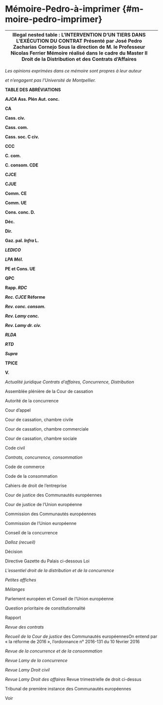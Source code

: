 # Mémoire-Pedro-à-imprimer {#m-moire-pedro-imprimer}

| **Illegal nested table :** L’INTERVENTION D’UN TIERS DANS L&#039;EXÉCUTION DU CONTRAT Présenté par José Pedro Zacharias Cornejo Sous la direction de M. le Professeur Nicolas Ferrier Mémoire réalisé dans le cadre du Master II Droit de la Distribution et des Contrats d’Affaires |  |
| --- | --- |

_Les opinions exprimées dans ce mémoire sont propres à leur auteur_

_et n’engagent pas l’Université de Montpellier._

**TABLE DES ABRÉVIATIONS**

**_AJCA_ Ass. Plén Aut. conc.**

**CA**

**Cass. civ.**

**Cass. com.**

**Cass. soc. C civ.**

**CCC**

**C. com.**

**C. consom. CDE**

**CJCE**

**CJUE**

**Comm. CE**

**Comm. UE**

**Cons. conc. D.**

**Déc.**

**Dir.**

**Gaz. pal. _Infra_ L.**

**_LEDICO_**

**_LPA Mél._**

**PE et Cons. UE**

**QPC**

**Rapp. _RDC_**

**_Rec. CJCE_ Réforme**

**_Rev. conc. consom._**

**_Rev. Lamy conc._**

**_Rev. Lamy dr. civ._**

**_RLDA_**

**_RTD_**

**_Supra_**

**TPICE**

**V.**

_Actualité juridique Contrats d’affaires, Concurrence, Distribution_

Assemblée plénière de la Cour de cassation

Autorité de la concurrence

Cour d’appel

Cour de cassation, chambre civile

Cour de cassation, chambre commerciale

Cour de cassation, chambre sociale

Code civil

_Contrats, concurrence, consommation_

Code de commerce

Code de la consommation

Cahiers de droit de l’entreprise

Cour de justice des Communautés européennes

Cour de justice de l’Union européenne

Commission des Communautés européennes

Commission de l’Union européenne

Conseil de la concurrence

_Dalloz (recueil)_

Décision

Directive Gazette du Palais ci-dessous Loi

_L’essentiel droit de la distribution et de la concurrence_

_Petites affiches_

_Mélanges_

Parlement européen et Conseil de l’Union européenne

Question prioritaire de constitutionnalité

Rapport

_Revue des contrats_

_Recueil de la Cour de justice_ des Communautés européennesOn entend par « la réforme de 2016 », l’ordonnance n° 2016-131 du 10 février 2016

_Revue de la concurrence et de la consommation_

_Revue Lamy de la concurrence_

_Revue Lamy Droit civil_

_Revue Lamy Droit des affaires_ Revue trimestrielle de droit ci-dessus

Tribunal de première instance des Communautés européennes

Voir